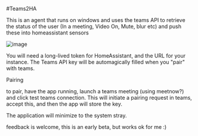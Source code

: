 #Teams2HA

This is an agent that runs on windows and uses the teams API to retrieve the status of the user (In a meeting, Video On, Mute, blur etc) and push these into homeassistant sensors

![image](https://github.com/jimmyeao/TEAMS2HA/assets/5197831/8b98c494-a3c0-41f7-8f9b-4716037910cc)

You will need a long-lived token for HomeAssistant, and the URL for your instance. The Teams API key will be automagically filled when you "pair" with teams.

Pairing

to pair, have the app running, launch a teams meeting (using meetnow?) and click test teams connection. This will initiate a pairing request in teams, accept this, and then the app will store the key.

The application will minimize to the system stray.

feedback is welcome, this is an early beta, but works ok for me :)


